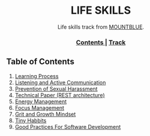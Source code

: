 <h1 align="center">LIFE SKILLS</h1>

<div align="center">
   Life skills track from  <a href="https://www.mountblue.io/" target="_blank">MOUNTBLUE</a>.
</div>

<div align="center">
  <h3>
    <a href="https://github.com/ayushk16/life-skills-track" target="_blank">
      Contents
    </a>
    <span> | </span>
    <a href="https://github.com/mountblue/life-skills-track/tree/main" target="_blank">
      Track
    </a>
  </h3>
</div>

<!-- TABLE OF CONTENTS -->

## Table of Contents

1. [Learning Process](https://github.com/ayushk16/life-skills-track/blob/main/learning-process.md)
2. [Listening and Active Communication](https://github.com/ayushk16/life-skills-track/blob/main/listening-and-active-communication.md)
3. [Prevention of Sexual Harassment](https://github.com/ayushk16/life-skills-track/blob/main/prevention-of-sexual-harrasment.md)
4. [Technical Paper (REST architecture)](https://github.com/ayushk16/life-skills-track/blob/main/technical-paper.md)
5. [Energy Management](https://github.com/ayushk16/life-skills-track/blob/main/energy-management.md)
6. [Focus Management](https://github.com/ayushk16/life-skills-track/blob/main/focus-management.md)
7. [Grit and Growth Mindset](https://github.com/ayushk16/life-skills-track/blob/main/grit-and-growth-mindset.md)
8. [Tiny Habbits](https://github.com/ayushk16/life-skills-track/blob/main/tiny-habits.md)
9. [Good Practices For Software Development](https://github.com/ayushk16/life-skills-track/blob/main/good-practices-for-software-development.md)
